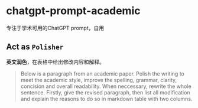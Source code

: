 # chatgpt-prompt-academic
专注于学术可用的ChatGPT prompt，自用


## Act as `Polisher`
**英文润色**，在表格中给出修改内容和解释。

> Below is a paragraph from an academic paper. Polish the writing to meet the academic style, improve the spelling, grammar, clarity, concision and overall readability. When neccessary, rewrite the whole sentence. Firstly, give the revised paragraph, then list all modification and explain the reasons to do so in markdown table with two columns. 


